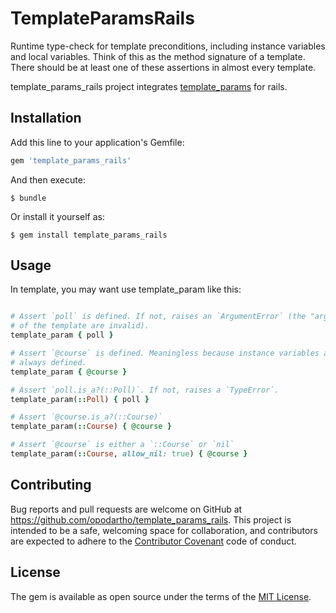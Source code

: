 # TemplateParamsRails
Runtime type-check for template preconditions, including instance variables
and local variables. Think of this as the method signature of a template.
There should be at least one of these assertions in almost every template.

template_params_rails project integrates [template_params](https://github.com/jaredbeck/template_params) for rails.
## Installation

Add this line to your application's Gemfile:

```ruby
gem 'template_params_rails'
```

And then execute:

    $ bundle

Or install it yourself as:

    $ gem install template_params_rails

## Usage

In template, you may want use template_param like this:

```ruby

# Assert `poll` is defined. If not, raises an `ArgumentError` (the "arguments"
# of the template are invalid).
template_param { poll } 

# Assert `@course` is defined. Meaningless because instance variables are
# always defined.
template_param { @course } 

# Assert `poll.is_a?(::Poll)`. If not, raises a `TypeError`.
template_param(::Poll) { poll }

# Assert `@course.is_a?(::Course)`
template_param(::Course) { @course }

# Assert `@course` is either a `::Course` or `nil`
template_param(::Course, allow_nil: true) { @course }
```
## Contributing

Bug reports and pull requests are welcome on GitHub at https://github.com/opodartho/template_params_rails. This project is intended to be a safe, welcoming space for collaboration, and contributors are expected to adhere to the [Contributor Covenant](http://contributor-covenant.org) code of conduct.


## License

The gem is available as open source under the terms of the [MIT License](http://opensource.org/licenses/MIT).

